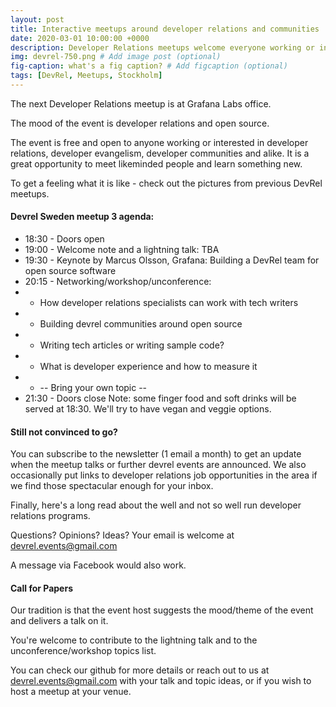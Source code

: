 ```yaml
---
layout: post
title: Interactive meetups around developer relations and communities
date: 2020-03-01 10:00:00 +0000
description: Developer Relations meetups welcome everyone working or interested in developer relations, developer evangelism, developer communities and alike . # Add post description (optional)
img: devrel-750.png # Add image post (optional)
fig-caption: what's a fig caption? # Add figcaption (optional)
tags: [DevRel, Meetups, Stockholm]
---
```

The next Developer Relations meetup is at Grafana Labs office.

The mood of the event is developer relations and open source.

The event is free and open to anyone working or interested in developer relations, developer evangelism, developer communities and alike. It is a great opportunity to meet likeminded people and learn something new.

To get a feeling what it is like - check out the pictures from previous DevRel meetups.

#### Devrel Sweden meetup 3 agenda:
* 18:30 - Doors open
* 19:00 - Welcome note and a lightning talk: TBA
* 19:30 - Keynote by Marcus Olsson, Grafana: Building a DevRel team for open source software
* 20:15 - Networking/workshop/unconference:
* * How developer relations specialists can work with tech writers
* * Building devrel communities around open source
* * Writing tech articles or writing sample code?
* * What is developer experience and how to measure it
* * -- Bring your own topic --
* 21:30 - Doors close
Note: some finger food and soft drinks will be served at 18:30. We'll try to have vegan and veggie options.

#### Still not convinced to go?
You can subscribe to the newsletter (1 email a month) to get an update when the meetup talks or further devrel events are announced. We also occasionally put links to developer relations job opportunities in the area if we find those spectacular enough for your inbox.

Finally, here's a long read about the well and not so well run developer relations programs.

Questions? Opinions? Ideas?
Your email is welcome at devrel.events@gmail.com

A message via Facebook would also work.

#### Call for Papers
Our tradition is that the event host suggests the mood/theme of the event and delivers a talk on it.

You're welcome to contribute to the lightning talk and to the unconference/workshop topics list.

You can check our github for more details or reach out to us at devrel.events@gmail.com with your talk and topic ideas, or if you wish to host a meetup at your venue.